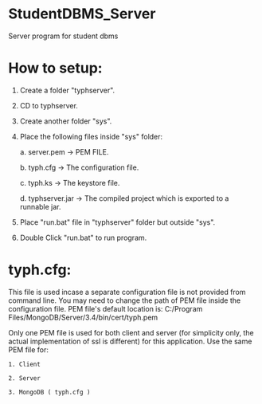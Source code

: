 # StudentDBMS_Server
Server program for student dbms

# How to setup:
 1. Create a folder "typhserver".
 2. CD to typhserver.
 3. Create another folder "sys".
 4. Place the following files inside "sys" folder:
 
    a. server.pem -> PEM FILE.
    
    b. typh.cfg   -> The configuration file.
    
    c. typh.ks    -> The keystore file.
    
    d. typhserver.jar -> The compiled project which is exported to a runnable jar.
    
 5. Place "run.bat" file in "typhserver" folder but outside "sys".
 6. Double Click "run.bat" to run program.
 
 
# typh.cfg:

  This file is used incase a separate configuration file is not provided from command line.
  You may need to change the path of PEM file inside the configuration file.
  PEM file's default location is:
    C:/Program Files/MongoDB/Server/3.4/bin/cert/typh.pem
    
  Only one PEM file is used for both client and server (for simplicity only, the actual implementation of ssl is different) for this application. Use the same PEM file for:
  
    1. Client
    
    2. Server
    
    3. MongoDB ( typh.cfg )
    
    
